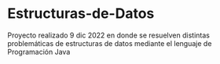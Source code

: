 # Estructuras-de-Datos
Proyecto realizado 9 dic 2022 en donde se resuelven distintas problemáticas de estructuras de datos mediante el lenguaje de Programación Java
